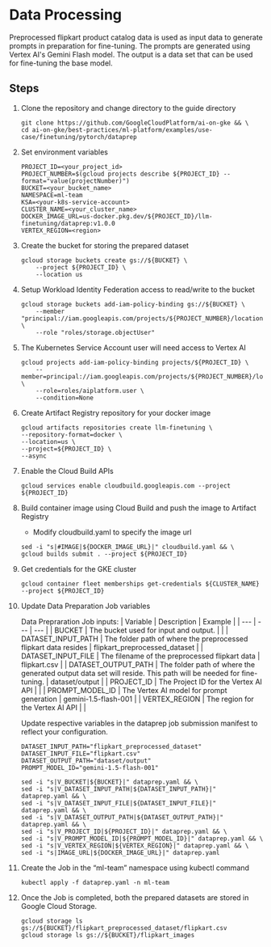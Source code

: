 # Data Processing

Preprocessed flipkart product catalog data is used as input data to generate prompts in preparation for fine-tuning.
The prompts are generated using Vertex AI's Gemini Flash model. The output is a data set that can be used for fine-tuning
the base model.


## Steps

1. Clone the repository and change directory to the guide directory

   ```
   git clone https://github.com/GoogleCloudPlatform/ai-on-gke && \
   cd ai-on-gke/best-practices/ml-platform/examples/use-case/finetuning/pytorch/dataprep
   ```

2. Set environment variables

    ```
    PROJECT_ID=<your_project_id>
    PROJECT_NUMBER=$(gcloud projects describe ${PROJECT_ID} --format="value(projectNumber)")
    BUCKET=<your_bucket_name>
    NAMESPACE=ml-team
    KSA=<your-k8s-service-account>
    CLUSTER_NAME=<your_cluster_name>
    DOCKER_IMAGE_URL=us-docker.pkg.dev/${PROJECT_ID}/llm-finetuning/dataprep:v1.0.0
    VERTEX_REGION=<region>
   ```

3. Create the bucket for storing the prepared dataset

    ```
    gcloud storage buckets create gs://${BUCKET} \
        --project ${PROJECT_ID} \
        --location us
    ```

4. Setup Workload Identity Federation access to read/write to the bucket

    ```
    gcloud storage buckets add-iam-policy-binding gs://${BUCKET} \
        --member "principal://iam.googleapis.com/projects/${PROJECT_NUMBER}/locations/global/workloadIdentityPools/${PROJECT_ID}.svc.id.goog/subject/ns/${NAMESPACE}/sa/${KSA}" \
        --role "roles/storage.objectUser"
    ```

5. The Kubernetes Service Account user will need access to Vertex AI

    ```
    gcloud projects add-iam-policy-binding projects/${PROJECT_ID} \
        --member=principal://iam.googleapis.com/projects/${PROJECT_NUMBER}/locations/global/workloadIdentityPools/${PROJECT_ID}.svc.id.goog/subject/ns/${NAMESPACE}/sa/${KSA} \
        --role=roles/aiplatform.user \
        --condition=None
    ```

6. Create Artifact Registry repository for your docker image
    ```
    gcloud artifacts repositories create llm-finetuning \
    --repository-format=docker \
    --location=us \
    --project=${PROJECT_ID} \
    --async
    ```

7. Enable the Cloud Build APIs
    ```
    gcloud services enable cloudbuild.googleapis.com --project ${PROJECT_ID}
    ```
    
8. Build container image using Cloud Build and push the image to Artifact Registry
    - Modify cloudbuild.yaml to specify the image url
      

    ```
    sed -i "s|#IMAGE|${DOCKER_IMAGE_URL}|" cloudbuild.yaml && \
    gcloud builds submit . --project ${PROJECT_ID}
    ```

1. Get credentials for the GKE cluster

   ```
   gcloud container fleet memberships get-credentials ${CLUSTER_NAME} --project ${PROJECT_ID}
   ```

1. Update Data Preparation Job variables

   Data Prepraration Job inputs:
   | Variable | Description | Example |
   | --- | --- | --- |
   | BUCKET | The bucket used for input and output. | | 
   | DATASET_INPUT_PATH | The folder path of where the preprocessed flipkart data resides | flipkart_preprocessed_dataset |
   | DATASET_INPUT_FILE | The filename of the preprocessed flipkart data | flipkart.csv |
   | DATASET_OUTPUT_PATH | The folder path of where the generated output data set will reside. This path will be needed for fine-tuning. | dataset/output |
   | PROJECT_ID | The Project ID for the Vertex AI API | |
   | PROMPT_MODEL_ID | The Vertex AI model for prompt generation | gemini-1.5-flash-001 |
   | VERTEX_REGION | The region for the Vertex AI API | |

   Update respective variables in the dataprep job submission manifest to reflect your configuration.

   ``` 
   DATASET_INPUT_PATH="flipkart_preprocessed_dataset"
   DATASET_INPUT_FILE="flipkart.csv"
   DATASET_OUTPUT_PATH="dataset/output"
   PROMPT_MODEL_ID="gemini-1.5-flash-001"
   ```
   
   ``` 
   sed -i "s|V_BUCKET|${BUCKET}|" dataprep.yaml && \
   sed -i "s|V_DATASET_INPUT_PATH|${DATASET_INPUT_PATH}|" dataprep.yaml && \
   sed -i "s|V_DATASET_INPUT_FILE|${DATASET_INPUT_FILE}|" dataprep.yaml && \
   sed -i "s|V_DATASET_OUTPUT_PATH|${DATASET_OUTPUT_PATH}|" dataprep.yaml && \
   sed -i "s|V_PROJECT_ID|${PROJECT_ID}|" dataprep.yaml && \
   sed -i "s|V_PROMPT_MODEL_ID|${PROMPT_MODEL_ID}|" dataprep.yaml && \
   sed -i "s|V_VERTEX_REGION|${VERTEX_REGION}|" dataprep.yaml && \
   sed -i "s|IMAGE_URL|${DOCKER_IMAGE_URL}|" dataprep.yaml 
   ```

1. Create the Job in the “ml-team” namespace using kubectl command

   ``` 
   kubectl apply -f dataprep.yaml -n ml-team
   ```

1. Once the Job is completed, both the prepared datasets are stored in Google Cloud Storage.

   ```
   gcloud storage ls gs://${BUCKET}/flipkart_preprocessed_dataset/flipkart.csv
   gcloud storage ls gs://${BUCKET}/flipkart_images
   ```
   


